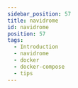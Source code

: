 ```yaml
---
sidebar_position: 57
title: navidrome
id: navidrome
position: 57
tags:
  - Introduction
  - navidrome
  - docker
  - docker-compose
  - tips
---
```

